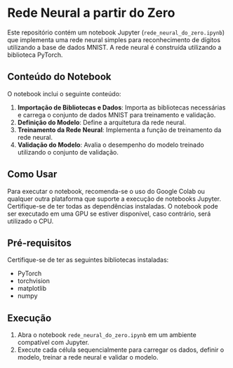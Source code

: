 # Rede Neural a partir do Zero

Este repositório contém um notebook Jupyter (`rede_neural_do_zero.ipynb`) que implementa uma rede neural simples para reconhecimento de dígitos utilizando a base de dados MNIST. A rede neural é construída utilizando a biblioteca PyTorch.

## Conteúdo do Notebook

O notebook inclui o seguinte conteúdo:

1. **Importação de Bibliotecas e Dados**: Importa as bibliotecas necessárias e carrega o conjunto de dados MNIST para treinamento e validação.
2. **Definição do Modelo**: Define a arquitetura da rede neural.
3. **Treinamento da Rede Neural**: Implementa a função de treinamento da rede neural.
4. **Validação do Modelo**: Avalia o desempenho do modelo treinado utilizando o conjunto de validação.

## Como Usar

Para executar o notebook, recomenda-se o uso do Google Colab ou qualquer outra plataforma que suporte a execução de notebooks Jupyter. Certifique-se de ter todas as dependências instaladas. O notebook pode ser executado em uma GPU se estiver disponível, caso contrário, será utilizado o CPU.

## Pré-requisitos

Certifique-se de ter as seguintes bibliotecas instaladas:

- PyTorch
- torchvision
- matplotlib
- numpy

## Execução

1. Abra o notebook `rede_neural_do_zero.ipynb` em um ambiente compatível com Jupyter.
2. Execute cada célula sequencialmente para carregar os dados, definir o modelo, treinar a rede neural e validar o modelo.
